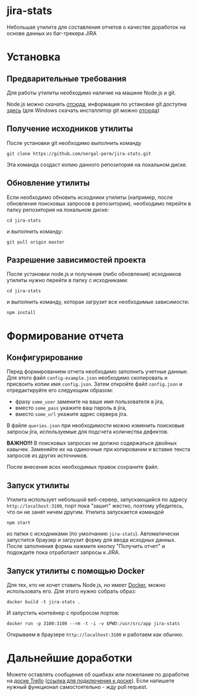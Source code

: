 # jira-stats		
		
Небольшая утилита для составления отчетов о качестве доработок на основе данных из баг-трекера JIRA		
		
# Установка		
		
## Предварительные требования		
		
Для работы утилиты необходимо наличие на машине Node.js и git. 		
		
Node.js можно скачать [отсюда](https://nodejs.org/en/download/), информация по установке git доступна [здесь](https://git-scm.com/book/ru/v2/%D0%92%D0%B2%D0%B5%D0%B4%D0%B5%D0%BD%D0%B8%D0%B5-%D0%A3%D1%81%D1%82%D0%B0%D0%BD%D0%BE%D0%B2%D0%BA%D0%B0-Git) (для Windows скачать инсталлятор git можно [отсюда](https://git-for-windows.github.io/))		
		
## Получение исходников утилиты		
		
После установки git необходимо выполнить команду 		
```		
git clone https://github.com/nergal-perm/jira-stats.git		
```		
Эта команда создаст копию данного репозитория на локальном диске.		
		
## Обновление утилиты		
		
Если необходимо обновить исходники утилиты (например, после обновления поисковых запросов в репозитории), необходимо перейти в папку репозитория на локальном диске:		
```		
cd jira-stats		
```
и выполнить команду:		
```		
git pull origin master		
```		
		
## Разрешение зависимостей проекта		
		
После установки node.js и получения (либо обновления) исходников утилиты нужно перейти в папку с исходниками:		
```		
cd jira-stats		
```		
и выполнить команду, которая загрузит все необходимые зависимости:		
```		
npm install		
```		
		
# Формирование отчета		
		
## Конфигурирование		
		
Перед формированием отчета необходимо заполнить учетные данные. Для этого файл `config-example.json` необходимо скопировать и присвоить копии имя `config.json`. Затем откройте файл `config.json` и отредактируйте его следующим образом:		
* фразу `some_user` замените на ваше имя пользователя в jira,		
* вместо `some_pass` укажите ваш пароль в jira,		
* вместо `some_url` укажите адрес сервера jira.		
		
В файле `queries.json` при необходимости можно изменить поисковые запросы jira, используемые для подсчета количества дефектов.
		
**ВАЖНО!!!** В поисковых запросах не должно содержаться двойных кавычек. Заменяйте их на одиночные при копировании и вставке текста запросов из других источников.		
		
После внесения всех необходимых правок сохраните файл.		
		
## Запуск утилиты		
		
Утилита использует небольшой веб-сервер, запускающийся по адресу `http://localhost:3100`, порт пока "зашит" жестко, поэтому убедитесь, что он не занят ничем другим. Утилита запускается командой
```		
npm start
```
из папки с исходниками (по умолчанию `jira-stats`). Автоматически запустится браузер и загрузит форму для ввода исходных данных. После заполнения формы нажмите кнопку "Получить отчет" и подождите пока отработают запросы к JIRA.

## Запуск утилиты с помощью Docker

Для тех, кто не хочет ставить Node.js, но имеет [Docker](https://www.docker.com/), можно использовать его. Для этого нужно собрать образ:
```
docker build -t jira-stats .
```

И запустить контейнер с пробросом портов:
```
docker run -p 3100:3100 --rm -t -i -v $PWD:/usr/src/app jira-stats
```

Открываем в браузере `http://localhost:3100` и работаем как обычно.

		
# Дальнейшие доработки		
		
Можете оставлять сообщения об ошибках или пожелания по доработке на [доске Trello](https://trello.com/b/7UU10dkC) ([ссылка для подключения к доске](https://trello.com/invite/b/7UU10dkC/d294e59e352277f423953d13b2e86bc8/%D0%BE%D1%82%D1%87%D0%B5%D1%82%D1%8B-%D0%BF%D0%BE-jira)). Если напишете нужный функционал самостоятельно - жду pull request.